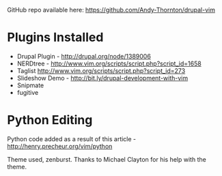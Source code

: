 GitHub repo available here:
https://github.com/Andy-Thornton/drupal-vim

Plugins Installed
=================

* Drupal Plugin - http://drupal.org/node/1389006
* NERDtree - http://www.vim.org/scripts/script.php?script_id=1658
* Taglist http://www.vim.org/scripts/script.php?script_id=273
* Slideshow Demo - http://bit.ly/drupal-development-with-vim
* Snipmate
* fugitive

Python Editing
===============

Python code added as a result of this article - http://henry.precheur.org/vim/python

Theme used, zenburst. Thanks to Michael Clayton for his help with the theme.
